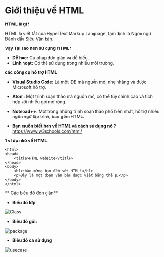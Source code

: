 # Giới thiệu về HTML

**HTML là gì?**

HTML là viết tắt của HyperText Markup Language, tạm dịch là Ngôn ngữ Đánh dấu Siêu Văn bản.

**Vậy Tại sao nên sử dụng HTML?**

* **Dễ học:** Cú pháp đơn giản và dễ hiểu.
* **Linh hoạt:** Có thể sử dụng trong nhiều môi trường.
  
**các công cụ hỗ trợ HTML**
* **Visual Studio Code:** Là một IDE mã nguồn mở, nhẹ nhàng và được Microsoft hỗ trợ.
* **Atom:** Một trình soạn thảo mã nguồn mở, có thể tùy chỉnh cao và tích hợp với nhiều gói mở rộng.
* **Notepad++**: Một trong những trình soạn thảo phổ biến nhất, hỗ trợ nhiều ngôn ngữ lập trình, bao gồm HTML.

* **Bạn muốn biết hơn về HTML và cách sử dụng nó ?** https://www.w3schools.com/html/

  
  
**1 ví dụ nhỏ về HTML:**
```<!DOCTYPE html>
<html>
<head>
    <title>HTML website</title>
</head>
<body>
    <h1>chào mừng bạn đến với HTML!</h1>
    <p>Đây là một đoạn văn bản được viết bằng thẻ p.</p>
</body>
</html>
```

** Các biểu đồ đơn giản**

* **Biểu đồ lớp**
  
![Class](https://www.planttext.com/api/plantuml/png/D8un3i8m34Ltdy8Z3DoXg0mWiJD7ZLLPJMmKEtH0d8o18t45WWBRUyFN--_dQp0FnMjE0BQmO54Z06TFX6CAPcIuwuG73dC96G2cxYkbn3BZ7H3n98uNbgYhVVMc7F6iqxBPmkE_s5zRB9FupuzQMwxpg3bNQV619BP37m000F__0m00)

* **Biểu đồ gói:**

![package](
https://www.planttext.com/api/plantuml/png/L8_1QW9144JlzHLrrCFgVGv1sDMJ907nuB7HPXcSdPMUsK08-R8Syad-GXeaYdreYkf75Ntz-LsLAbQd8G7b73DjB0hKM9FoNOvdwPKDzqNPYgykIcyo030zLiczOnkLEfaMVe4-i-tOnpo_wTRyg5ooqwGkFCZcbCAss-CR2ElXaiPFrK24DaNDDI3ifelQHooZ1U2VODEytCCVn9DzI-1YSRSO-FhsZ3llxO67zGvOQJxvzty0003__mC0)


* **Biểu đồ ca sử dụng**


![usecase](https://www.planttext.com/api/plantuml/png/UhzxlqDnIM9HIMbk3XTNSNPcda9HVd4g5rT9PabEga9eSQg2SoAGSCbCJ2zAp5NWukBIyCbFpypJvD88AirJ22ZAJqujBjPKI2nMq01n33MvIejJaq5wD4BpKlBXAX32GFqA_gKbO3sXpYPSN0wfUIb0-m40003__mC0)
